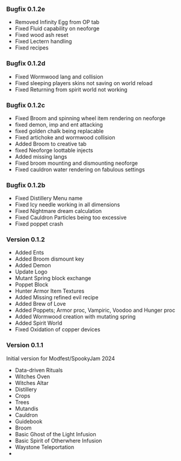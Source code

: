 ### Bugfix 0.1.2e
- Removed Infinity Egg from OP tab
- Fixed Fluid capability on neoforge
- Fixed wood ash reset
- Fixed Lectern handling
- Fixed recipes

### Bugfix 0.1.2d
- Fixed Wormwood lang and collision
- Fixed sleeping players skins not saving on world reload
- Fixed Returning from spirit world not working

### Bugfix 0.1.2c
- Fixed Broom and spinning wheel item rendering on neoforge
- fixed demon, imp and ent attacking
- fixed golden chalk being replacable
- Fixed artichoke and wormwood collision
- Added Broom to creative tab
- fixed Neoforge loottable injects
- Added missing langs
- Fixed broom mounting and dismounting neoforge
- Fixed cauldron water rendering on fabulous settings

### Bugfix 0.1.2b
- Fixed Distillery Menu name
- Fixed Icy needle working in all dimensions
- Fixed Nightmare dream calculation
- Fixed Cauldron Particles being too excessive
- Fixed poppet crash

### Version 0.1.2

- Added Ents
- Added Broom dismount key
- Added Demon
- Update Logo
- Mutant Spring block exchange
- Poppet Block
- Hunter Armor Item Textures
- Added Missing refined evil recipe
- Added Brew of Love
- Added Poppets; Armor proc, Vampiric, Voodoo and Hunger proc
- Added Wormwood creation with mutating spring
- Added Spirit World
- Fixed Oxidation of copper devices

### Version 0.1.1
Initial version for Modfest/SpookyJam 2024

- Data-driven Rituals
- Witches Oven
- Witches Altar
- Distillery
- Crops
- Trees
- Mutandis
- Cauldron
- Guidebook
- Broom
- Basic Ghost of the Light Infusion
- Basic Spirit of Otherwhere Infusion
- Waystone Teleportation
- 
